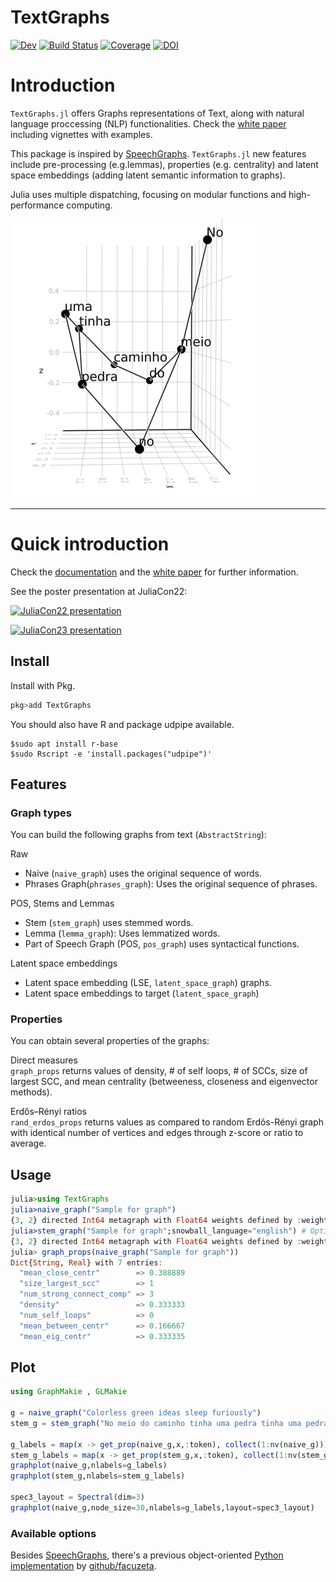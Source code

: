# TextGraphs
<!---
[![Stable](https://img.shields.io/badge/docs-stable-blue.svg)](https://fargolo.github.io/TextGraphs.jl/stable)
-->  
[![Dev](https://img.shields.io/badge/docs-dev-blue.svg)](https://fargolo.github.io/TextGraphs.jl/dev)
[![Build Status](https://github.com/fargolo/TextGraphs.jl/actions/workflows/CI.yml/badge.svg?branch=main)](https://github.com/fargolo/TextGraphs.jl/actions/workflows/CI.yml?query=branch%3Amain)
[![Coverage](https://codecov.io/gh/fargolo/TextGraphs.jl/branch/main/graph/badge.svg)](https://codecov.io/gh/fargolo/TextGraphs.jl)
[![DOI](https://zenodo.org/badge/DOI/10.5281/zenodo.7671147.svg)](https://doi.org/10.5281/zenodo.7671147)



# Introduction
`TextGraphs.jl` offers Graphs representations of Text, along with natural language proccessing (NLP) functionalities. Check the [white paper](https://psyarxiv.com/nfze4/) including vignettes with examples.     

This package is inspired by [SpeechGraphs](https://repositorio.ufrn.br/jspui/handle/123456789/23273). `TextGraphs.jl` new features include pre-processing (e.g.lemmas), properties (e.g. centrality) and latent space embeddings (adding latent semantic information to graphs). 

Julia uses multiple dispatching, focusing on modular functions and high-performance computing. 

![No meio do caminho tinha uma pedra. Tinha uma pedra no meio do caminho.](dev/drummond.png)

---  

# Quick introduction  

Check the [documentation](https://fargolo.github.io/TextGraphs.jl/dev/) and the [white paper](https://psyarxiv.com/nfze4/) for further information.   

See the poster presentation at JuliaCon22:  

[![JuliaCon22 presentation](https://img.youtube.com/vi/1Dufbmm9sqc/maxresdefault.jpg)](https://www.youtube.com/watch?v=1Dufbmm9sqc)  


[![JuliaCon23 presentation](https://img.youtube.com/vi/4jJD4F40WBA/maxresdefault.jpg)](https://www.youtube.com/watch?v=4jJD4F40WBA)

## Install  

Install with Pkg.  
```julia
pkg>add TextGraphs
```

You should also have R and package udpipe available.

```
$sudo apt install r-base
$sudo Rscript -e 'install.packages("udpipe")'
```


## Features  

### Graph types  

You can build the following graphs from text (`AbstractString`):  

Raw  
- Naive (`naive_graph`) uses the original sequence of words.  
- Phrases Graph(`phrases_graph`): Uses the original sequence of phrases.  

POS, Stems and Lemmas  
- Stem (`stem_graph`) uses stemmed words.    
- Lemma (`lemma_graph`): Uses lemmatized words.  
- Part of Speech Graph (POS, `pos_graph`) uses syntactical functions. 

Latent space embeddings
- Latent space embedding (LSE, `latent_space_graph`) graphs.  
- Latent space embeddings to target (`latent_space_graph`)

### Properties  

You can obtain several properties of the graphs:  

Direct measures  
`graph_props` returns values of density, # of self loops, # of SCCs, size of largest SCC, and mean centrality (betweeness, closeness and eigenvector methods).  

Erdős–Rényi ratios  
`rand_erdos_props` returns values as compared to random Erdõs-Rényi graph with identical number of vertices and edges through z-score or ratio to average.  


## Usage  

```julia
julia>using TextGraphs  
julia>naive_graph("Sample for graph")  
{3, 2} directed Int64 metagraph with Float64 weights defined by :weight (default weight 1.0)  
julia>stem_graph("Sample for graph";snowball_language="english") # Optional keyword argument  
{3, 2} directed Int64 metagraph with Float64 weights defined by :weight (default weight 1.0)  
julia> graph_props(naive_graph("Sample for graph"))
Dict{String, Real} with 7 entries:
  "mean_close_centr"        => 0.388889
  "size_largest_scc"        => 1
  "num_strong_connect_comp" => 3
  "density"                 => 0.333333
  "num_self_loops"          => 0
  "mean_between_centr"      => 0.166667
  "mean_eig_centr"          => 0.333335
```  

## Plot

```julia
using GraphMakie , GLMakie

g = naive_graph("Colorless green ideas sleep furiously")
stem_g = stem_graph("No meio do caminho tinha uma pedra tinha uma pedra no meio do caminho")

g_labels = map(x -> get_prop(naive_g,x,:token), collect(1:nv(naive_g)))
stem_g_labels = map(x -> get_prop(stem_g,x,:token), collect(1:nv(stem_g)))
graphplot(naive_g,nlabels=g_labels)
graphplot(stem_g,nlabels=stem_g_labels)

spec3_layout = Spectral(dim=3)
graphplot(naive_g,node_size=30,nlabels=g_labels,layout=spec3_layout)
```


### Available options

Besides [SpeechGraphs](https://repositorio.ufrn.br/jspui/handle/123456789/23273), there's a previous object-oriented [Python implementation](https://github.com/facuzeta/speechgraph/) by [github/facuzeta](https://github.com/facuzeta/).  
